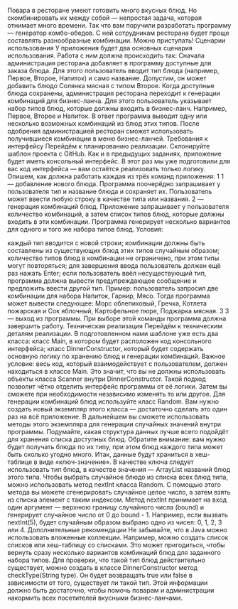 Повара в ресторане умеют готовить много вкусных блюд. Но скомбинировать их между собой — непростая задача, которая отнимает много времени. Так что вам поручили разработать программу — генератор комбо-обедов. С ней сотрудникам ресторана будет проще составлять разнообразные комбинации. Можно приступать!
Сценарии использования
У приложения будет два основных сценария использования. Работа с ним должна происходить так:
Сначала администрация ресторана добавляет в программу доступные для заказа блюда. Для этого пользователь вводит тип блюда (например, Первое, Второе, Напиток) и само название. Допустим, он может добавить блюдо Солянка мясная с типом Второе.
Когда доступные блюда сохранены, администрация ресторана переходит к генерации комбинаций для бизнес-ланча. Для этого пользователь указывает набор типов блюд, которые должны входить в бизнес-ланч. Например, Первое, Второе и Напиток. В ответ программа выводит одну или несколько возможных комбинаций из блюд этих типов. После одобрения администрацией ресторан сможет использовать получившиеся комбинации в меню бизнес-ланчей.
Требования к интерфейсу
Перейдём к планированию реализации. Склонируйте шаблон проекта с GitHub.  Как и в предыдущих заданиях, приложение будет иметь консольный интерфейс. В этот раз мы уже подготовили для вас код интерфейса — вам остаётся реализовать только логику.
Опишем, как должна работать каждая из трёх команд приложения:
1
1 — добавление нового блюда. Программа поочерёдно запрашивает у пользователя тип и название блюда и сохраняет их. Пользователь может ввести любую строку в качестве типа или названия.
2 — генерация комбинаций блюд. Приложение запрашивает у пользователя количество комбинаций, а затем список типов блюд, которые должны входить в эти комбинации. Программа генерирует несколько вариантов для одного и того же набора типов блюд. Условия:
  
каждый тип вводится с новой строки;
комбинации должны быть составлены из существующих блюд этих типов случайным образом;
количество типов блюд в комбинации не ограничено, при этом типы могут повторяться;
для завершения ввода пользователь должен ещё раз нажать Enter;
если пользователь ввёл несуществующий тип, программа должна вывести предупреждающее сообщение и предложить ввести другой тип.
  Пример: пользователь запросил две комбинации для набора Напиток, Гарнир, Мясо. Тогда программа может вывести следующее: Морс облепиховый, Гречка, Котлета пожарская и Сок яблочный, Картофельное пюре, Поджарка мясная.
  3
3 — выход из программы. При выборе этой команды программа должна завершить работу.
Техническая реализация
Перейдём к техническим деталям реализации. В подготовленном нами шаблоне уже есть два класса:
класс Main, в котором будет расположен код консольного интерфейса;
класс DinnerConstructor, который будет содержать основную логику по хранению блюд и генерации комбинаций.
Важное условие: весь код, который взаимодействует с пользователем, должен находиться в классе Main. Это значит, что вы не должны использовать объекты класса Scanner внутри DinnerConstructor. Такой подход позволит чётко отделить интерфейс программы от её логики. Затем вы сможете при необходимости независимо изменять то или другое.
Для генерации комбинаций блюд используйте класс Random. Вам нужно создать новый экземпляр этого класса — достаточно сделать это один раз на всё приложение. В дальнейшем вы сможете использовать методы этого экземпляра для генерации случайных значений внутри программы.
Подумайте, какая структура данных лучше всего подойдёт для хранения списка доступных блюд. Обратите внимание: вам нужно будет получать блюда по их типу, при этом блюд каждого типа может быть сколько угодно много.
Итак, данные будут храниться в хеш-таблице в виде «ключ-значение». В качестве ключа следует использовать тип блюд, в качестве значения — ArrayList названий блюд этого типа.
Чтобы выбрать случайное блюдо из списка всех блюд типа, можно использовать метод nextInt класса Random. С помощью этого метода вы можете сгенерировать случайное целое число, а затем взять из списка элемент с таким индексом.
Метод nextInt принимает на вход один аргумент — верхнюю границу случайного числа (bound) и генерирует случайное число от 0 до bound - 1. Например, если вызвать nextInt(5), будет случайным образом выбрано одно из чисел: 0, 1, 2, 3 или 4.
Дополнительные рекомендации
Не забывайте, что в Java можно использовать вложенные коллекции. Например, можно создать список списков или хеш-таблицу со списками. Это может пригодиться, чтобы вернуть сразу несколько вариантов комбинаций блюд для заданного набора типов.
Для проверки, что такой тип блюд действительно существует, можно создать в классе DinnerConstructor метод checkType(String type). Он будет возвращать true или false в зависимости от того, существует ли такой тип.
Этой информации должно быть достаточно, чтобы помочь поварам и администрации накормить всех посетителей вкусными бизнес-ланчами.
